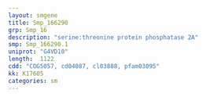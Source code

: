 ```yaml
---
layout: smgene
title: Smp_166290
grp: Smp_16
description: "serine:threonine protein phosphatase 2A"
smp: Smp_166290.1
uniprot: "G4VD10"
length:  1122
cdd: "COG5057, cd04087, cl03888, pfam03095"
kk: K17605
categories: sm
---
```

